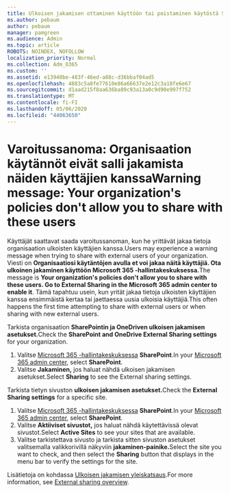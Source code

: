 ```yaml
---
title: Ulkoisen jakamisen ottaminen käyttöön tai poistaminen käytöstä SharePointissa
ms.author: pebaum
author: pebaum
manager: pamgreen
ms.audience: Admin
ms.topic: article
ROBOTS: NOINDEX, NOFOLLOW
localization_priority: Normal
ms.collection: Adm_O365
ms.custom: ''
ms.assetid: e13940be-483f-46ed-a88c-d36bbaf04ad5
ms.openlocfilehash: 4883c5a8fe77610e86a66637e2e12c3a18fe6e67
ms.sourcegitcommit: d1aad215f8aa636ba89c93a13a0c9d90e997f752
ms.translationtype: MT
ms.contentlocale: fi-FI
ms.lasthandoff: 05/06/2020
ms.locfileid: "44063650"
---
```

# <a name="warning-message-your-organizations-policies-dont-allow-you-to-share-with-these-users"></a><span data-ttu-id="d485a-102">Varoitussanoma: Organisaation käytännöt eivät salli jakamista näiden käyttäjien kanssa</span><span class="sxs-lookup"><span data-stu-id="d485a-102">Warning message: Your organization's policies don't allow you to share with these users</span></span>

<span data-ttu-id="d485a-103">Käyttäjät saattavat saada varoitussanoman, kun he yrittävät jakaa tietoja organisaation ulkoisten käyttäjien kanssa.</span><span class="sxs-lookup"><span data-stu-id="d485a-103">Users may experience a warning message when trying to share with external users of your organization.</span></span> <span data-ttu-id="d485a-104">Viesti on **Organisaatiosi käytäntöjen avulla et voi jakaa näitä käyttäjiä. Ota ulkoinen jakaminen käyttöön Microsoft 365 -hallintakeskuksessa.**</span><span class="sxs-lookup"><span data-stu-id="d485a-104">The message is **Your organization's policies don't allow you to share with these users. Go to External Sharing in the Microsoft 365 admin center to enable it**.</span></span> <span data-ttu-id="d485a-105">Tämä tapahtuu usein, kun yrität jakaa tietoja ulkoisten käyttäjien kanssa ensimmäistä kertaa tai jaettaessa uusia ulkoisia käyttäjiä.</span><span class="sxs-lookup"><span data-stu-id="d485a-105">This often happens the first time attempting to share with external users or when sharing with new external users.</span></span>

<span data-ttu-id="d485a-106">Tarkista organisaation **SharePointin ja OneDriven ulkoisen jakamisen asetukset.**</span><span class="sxs-lookup"><span data-stu-id="d485a-106">Check the **SharePoint and OneDrive External Sharing settings** for your organization.</span></span>

1. <span data-ttu-id="d485a-107">Valitse [Microsoft 365 -hallintakeskuksessa](https://admin.microsoft.com/AdminPortal/Home#/homepage">https://admin.microsoft.com/) **SharePoint**.</span><span class="sxs-lookup"><span data-stu-id="d485a-107">In your [Microsoft 365 admin center](https://admin.microsoft.com/AdminPortal/Home#/homepage">https://admin.microsoft.com/), select **SharePoint**.</span></span>
3. <span data-ttu-id="d485a-108">Valitse **Jakaminen,** jos haluat nähdä ulkoisen jakamisen asetukset.</span><span class="sxs-lookup"><span data-stu-id="d485a-108">Select **Sharing** to see the External sharing settings.</span></span>

<span data-ttu-id="d485a-109">Tarkista tietyn sivuston **ulkoisen jakamisen asetukset.**</span><span class="sxs-lookup"><span data-stu-id="d485a-109">Check the **External Sharing settings** for a specific site.</span></span>

1. <span data-ttu-id="d485a-110">Valitse [Microsoft 365 -hallintakeskuksessa](https://admin.microsoft.com/AdminPortal/Home#/homepage">https://admin.microsoft.com/) **SharePoint**.</span><span class="sxs-lookup"><span data-stu-id="d485a-110">In your [Microsoft 365 admin center](https://admin.microsoft.com/AdminPortal/Home#/homepage">https://admin.microsoft.com/), select **SharePoint**.</span></span>
2. <span data-ttu-id="d485a-111">Valitse **Aktiiviset sivustot,** jos haluat nähdä käytettävissä olevat sivustot.</span><span class="sxs-lookup"><span data-stu-id="d485a-111">Select **Active Sites** to see your sites that are available.</span></span>
3. <span data-ttu-id="d485a-112">Valitse tarkistettava sivusto ja tarkista sitten sivuston asetukset valitsemalla valikkorivillä näkyviin **jakaminen-painike.**</span><span class="sxs-lookup"><span data-stu-id="d485a-112">Select the site you want to check, and then select the **Sharing** button that displays in the menu bar to verify the settings for the site.</span></span>

<span data-ttu-id="d485a-113">Lisätietoja on kohdassa [Ulkoisen jakamisen yleiskatsaus](https://docs.microsoft.com/sharepoint/external-sharing-overview).</span><span class="sxs-lookup"><span data-stu-id="d485a-113">For more information, see [External sharing overview](https://docs.microsoft.com/sharepoint/external-sharing-overview).</span></span>